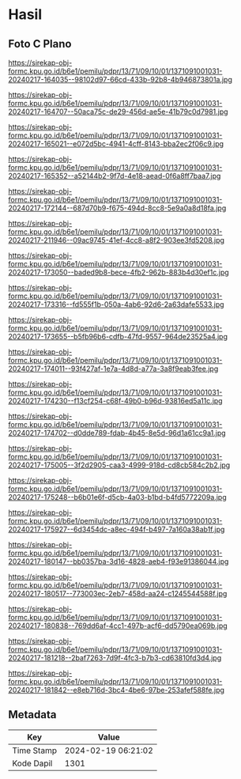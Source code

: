 # Hasil

## Foto C Plano

https://sirekap-obj-formc.kpu.go.id/b6e1/pemilu/pdpr/13/71/09/10/01/1371091001031-20240217-164035--98102d97-66cd-433b-92b8-4b946873801a.jpg

https://sirekap-obj-formc.kpu.go.id/b6e1/pemilu/pdpr/13/71/09/10/01/1371091001031-20240217-164707--50aca75c-de29-456d-ae5e-41b79c0d7981.jpg

https://sirekap-obj-formc.kpu.go.id/b6e1/pemilu/pdpr/13/71/09/10/01/1371091001031-20240217-165021--e072d5bc-4941-4cff-8143-bba2ec2f06c9.jpg

https://sirekap-obj-formc.kpu.go.id/b6e1/pemilu/pdpr/13/71/09/10/01/1371091001031-20240217-165352--a52144b2-9f7d-4e18-aead-0f6a8ff7baa7.jpg

https://sirekap-obj-formc.kpu.go.id/b6e1/pemilu/pdpr/13/71/09/10/01/1371091001031-20240217-172144--687d70b9-f675-494d-8cc8-5e9a0a8d18fa.jpg

https://sirekap-obj-formc.kpu.go.id/b6e1/pemilu/pdpr/13/71/09/10/01/1371091001031-20240217-211946--09ac9745-41ef-4cc8-a8f2-903ee3fd5208.jpg

https://sirekap-obj-formc.kpu.go.id/b6e1/pemilu/pdpr/13/71/09/10/01/1371091001031-20240217-173050--baded9b8-bece-4fb2-962b-883b4d30ef1c.jpg

https://sirekap-obj-formc.kpu.go.id/b6e1/pemilu/pdpr/13/71/09/10/01/1371091001031-20240217-173316--fd555f1b-050a-4ab6-92d6-2a63dafe5533.jpg

https://sirekap-obj-formc.kpu.go.id/b6e1/pemilu/pdpr/13/71/09/10/01/1371091001031-20240217-173655--b5fb96b6-cdfb-47fd-9557-964de23525a4.jpg

https://sirekap-obj-formc.kpu.go.id/b6e1/pemilu/pdpr/13/71/09/10/01/1371091001031-20240217-174011--93f427af-1e7a-4d8d-a77a-3a8f9eab3fee.jpg

https://sirekap-obj-formc.kpu.go.id/b6e1/pemilu/pdpr/13/71/09/10/01/1371091001031-20240217-174230--f13cf254-c68f-49b0-b96d-93816ed5a11c.jpg

https://sirekap-obj-formc.kpu.go.id/b6e1/pemilu/pdpr/13/71/09/10/01/1371091001031-20240217-174702--d0dde789-fdab-4b45-8e5d-96d1a61cc9a1.jpg

https://sirekap-obj-formc.kpu.go.id/b6e1/pemilu/pdpr/13/71/09/10/01/1371091001031-20240217-175005--3f2d2905-caa3-4999-918d-cd8cb584c2b2.jpg

https://sirekap-obj-formc.kpu.go.id/b6e1/pemilu/pdpr/13/71/09/10/01/1371091001031-20240217-175248--b6b01e6f-d5cb-4a03-b1bd-b4fd5772209a.jpg

https://sirekap-obj-formc.kpu.go.id/b6e1/pemilu/pdpr/13/71/09/10/01/1371091001031-20240217-175927--6d3454dc-a8ec-494f-b497-7a160a38ab1f.jpg

https://sirekap-obj-formc.kpu.go.id/b6e1/pemilu/pdpr/13/71/09/10/01/1371091001031-20240217-180147--bb0357ba-3d16-4828-aeb4-f93e91386044.jpg

https://sirekap-obj-formc.kpu.go.id/b6e1/pemilu/pdpr/13/71/09/10/01/1371091001031-20240217-180517--773003ec-2eb7-458d-aa24-c1245544588f.jpg

https://sirekap-obj-formc.kpu.go.id/b6e1/pemilu/pdpr/13/71/09/10/01/1371091001031-20240217-180838--769dd6af-4cc1-497b-acf6-dd5790ea069b.jpg

https://sirekap-obj-formc.kpu.go.id/b6e1/pemilu/pdpr/13/71/09/10/01/1371091001031-20240217-181218--2baf7263-7d9f-4fc3-b7b3-cd63810fd3d4.jpg

https://sirekap-obj-formc.kpu.go.id/b6e1/pemilu/pdpr/13/71/09/10/01/1371091001031-20240217-181842--e8eb716d-3bc4-4be6-97be-253afef588fe.jpg


## Metadata

| Key        | Value               |
| ---------- | ------------------- |
| Time Stamp | 2024-02-19 06:21:02 |
| Kode Dapil | 1301                |




